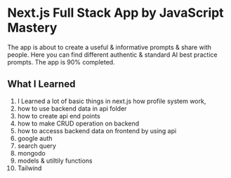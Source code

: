 # Next.js Full Stack App by JavaScript Mastery

The app is about to create a useful & informative prompts & share with people.
Here you can find different authentic & standard AI best practice prompts.
The app is 90% completed.

## What I Learned

1. I Learned a lot of basic things in next.js how profile system work,
2. how to use backend data in api folder
3. how to create api end points
4. how to make CRUD operation on backend
5. how to accesss backend data on frontend by using api
6. google auth
7. search query
8. mongodo
9. models & utiltily functions
10. Tailwind
